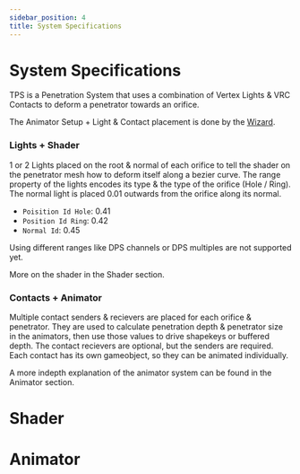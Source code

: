 ```yaml
---
sidebar_position: 4
title: System Specifications
---
```

# System Specifications
TPS is a Penetration System that uses a combination of Vertex Lights & VRC Contacts to deform a penetrator towards an orifice.

The Animator Setup + Light & Contact placement is done by the [Wizard](wizard).
### Lights + Shader
1 or 2 Lights placed on the root & normal of each orifice to tell the shader on the penetrator mesh how to deform itself along a bezier curve.
The range property of the lights encodes its type & the type of the orifice (Hole / Ring).
The normal light is placed 0.01 outwards from the orifice along its normal.
- `Poisition Id Hole`: 0.41
- `Position Id Ring`: 0.42
- `Normal Id`: 0.45

Using different ranges like DPS channels or DPS multiples are not supported yet.

More on the shader in the Shader section.

### Contacts + Animator
Multiple contact senders & recievers are placed for each orifice & penetrator. They are used to calculate penetration depth & penetrator size in the animators, then use those values to drive shapekeys or buffered depth.
The contact recievers are optional, but the senders are required.
Each contact has its own gameobject, so they can be animated individually.

A more indepth explanation of the animator system can be found in the Animator section.

# Shader

# Animator